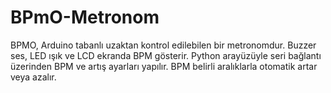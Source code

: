 # BPmO-Metronom
BPMO, Arduino tabanlı uzaktan kontrol edilebilen bir metronomdur. Buzzer ses, LED ışık ve LCD ekranda BPM gösterir. Python arayüzüyle seri bağlantı üzerinden BPM ve artış ayarları yapılır. BPM belirli aralıklarla otomatik artar veya azalır.
